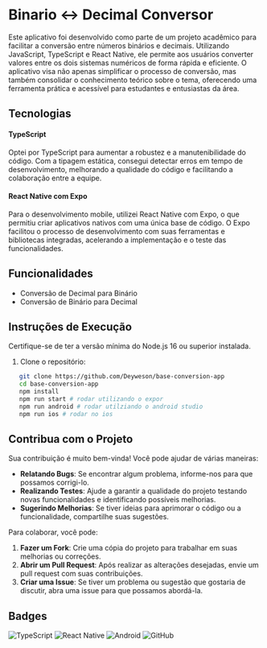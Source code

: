 # Binario <-> Decimal Conversor

Este aplicativo foi desenvolvido como parte de um projeto acadêmico para facilitar a conversão entre números binários e decimais. Utilizando JavaScript, TypeScript e React Native, ele permite aos usuários converter valores entre os dois sistemas numéricos de forma rápida e eficiente. O aplicativo visa não apenas simplificar o processo de conversão, mas também consolidar o conhecimento teórico sobre o tema, oferecendo uma ferramenta prática e acessível para estudantes e entusiastas da área.

## Tecnologias

#### TypeScript
Optei por TypeScript para aumentar a robustez e a manutenibilidade do código. Com a tipagem estática, consegui detectar erros em tempo de desenvolvimento, melhorando a qualidade do código e facilitando a colaboração entre a equipe.

#### React Native com Expo
Para o desenvolvimento mobile, utilizei React Native com Expo, o que permitiu criar aplicativos nativos com uma única base de código. O Expo facilitou o processo de desenvolvimento com suas ferramentas e bibliotecas integradas, acelerando a implementação e o teste das funcionalidades.

## Funcionalidades

- Conversão de Decimal para Binário 
- Conversão de Binário para Decimal

## Instruções de Execução

Certifique-se de ter a versão mínima do Node.js 16 ou superior instalada.

1. Clone o repositório:
```bash
   git clone https://github.com/Deyweson/base-conversion-app
   cd base-conversion-app
   npm install
   npm run start # rodar utilizando o expor
   npm run android # rodar utilziando o android studio
   npm run ios # rodar no ios
```

## Contribua com o Projeto

Sua contribuição é muito bem-vinda! Você pode ajudar de várias maneiras:

- **Relatando Bugs**: Se encontrar algum problema, informe-nos para que possamos corrigi-lo.
- **Realizando Testes**: Ajude a garantir a qualidade do projeto testando novas funcionalidades e identificando possíveis melhorias.
- **Sugerindo Melhorias**: Se tiver ideias para aprimorar o código ou a funcionalidade, compartilhe suas sugestões.

Para colaborar, você pode:

1. **Fazer um Fork**: Crie uma cópia do projeto para trabalhar em suas melhorias ou correções.
2. **Abrir um Pull Request**: Após realizar as alterações desejadas, envie um pull request com suas contribuições.
3. **Criar uma Issue**: Se tiver um problema ou sugestão que gostaria de discutir, abra uma issue para que possamos abordá-la.

## Badges

![TypeScript](https://img.shields.io/badge/typescript-%23007ACC.svg?style=for-the-badge&logo=typescript&logoColor=white) ![React Native](https://img.shields.io/badge/react_native-%2320232a.svg?style=for-the-badge&logo=react&logoColor=%2361DAFB) ![Android](https://img.shields.io/badge/Android-3DDC84?style=for-the-badge&logo=android&logoColor=white) ![GitHub](https://img.shields.io/badge/github-%23121011.svg?style=for-the-badge&logo=github&logoColor=white)
